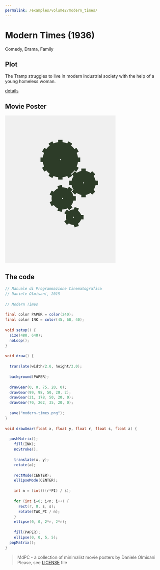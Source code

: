 ```yaml
---
permalink: /examples/volume2/modern_times/
---
```

# Modern Times (1936)

Comedy, Drama, Family

## Plot
The Tramp struggles to live in modern industrial society with the help of a young homeless woman.

[details](https://www.imdb.com/title/tt0027977/)

## Movie Poster
<img src="modern-times.png"  width="360px" title="Modern Times">


## The code
```java
// Manuale di Programmazione Cinematografica
// Daniele Olmisani, 2015

// Modern Times

final color PAPER = color(240);
final color INK = color(45, 60, 40);

void setup() {
  size(480, 640);
  noLoop();
}

void draw() {
  
  translate(width/2.0, height/3.0);
  
  background(PAPER);
  
  drawGear(0, 0, 75, 20, 0);
  drawGear(99, 98, 50, 20, 2);
  drawGear(21, 178, 50, 20, 0);
  drawGear(70, 262, 35, 20, 0);
  
  save("modern-times.png");
}

void drawGear(float x, float y, float r, float s, float a) {

  pushMatrix();
    fill(INK);
    noStroke();

    translate(x, y);
    rotate(a);
  
    rectMode(CENTER);
    ellipseMode(CENTER);
  
    int n = (int)((r*PI) / s);
  
    for (int i=0; i<n; i++) {
      rect(r, 0, s, s);
      rotate(TWO_PI / n);
    }
    ellipse(0, 0, 2*r, 2*r);
  
    fill(PAPER);
    ellipse(0, 0, 5, 5); 
  popMatrix();
}
```

> MdPC - a collection of minimalist movie posters
> by Daniele Olmisani
> Please, see [LICENSE](../../LICENSE) file
